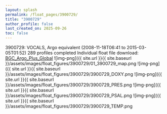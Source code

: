 ```yaml
---
layout: splash
permalink: /float_pages/3900729/
title: "3900729"
author_profile: false
last_created_on: 2025-09-26
toc: false
---
```

 
3900729: VOCALS, Argo equivalent (2008-11-18T06:41 to 2015-03-05T01:52)
289 profiles completed
Individual float file download: [BGC_Argo_Plus_Global](https://ftp.soest.hawaii.edu/bgc_argo_plus/Individual_Floats/outliers_removed/3900729_Sprof_processed.nc)
![img-png]({{ site.url }}{{ site.baseurl }}/assets/images/float_figures/3900729/01_3900729_map.png
![img-png]({{ site.url }}{{ site.baseurl }}/assets/images/float_figures/3900729/3900729_DOXY.png
![img-png]({{ site.url }}{{ site.baseurl }}/assets/images/float_figures/3900729/3900729_PRES.png
![img-png]({{ site.url }}{{ site.baseurl }}/assets/images/float_figures/3900729/3900729_PSAL.png
![img-png]({{ site.url }}{{ site.baseurl }}/assets/images/float_figures/3900729/3900729_TEMP.png
